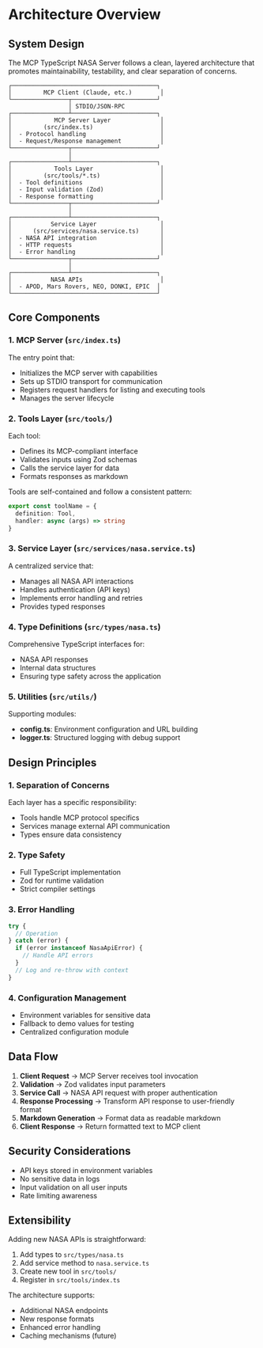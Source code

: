 # Architecture Overview

## System Design

The MCP TypeScript NASA Server follows a clean, layered architecture that promotes maintainability, testability, and clear separation of concerns.

```
┌─────────────────────────────────────────┐
│         MCP Client (Claude, etc.)        │
└────────────────┬────────────────────────┘
                 │ STDIO/JSON-RPC
┌────────────────┴────────────────────────┐
│            MCP Server Layer              │
│         (src/index.ts)                   │
│  - Protocol handling                     │
│  - Request/Response management           │
└────────────────┬────────────────────────┘
                 │
┌────────────────┴────────────────────────┐
│            Tools Layer                   │
│         (src/tools/*.ts)                 │
│  - Tool definitions                      │
│  - Input validation (Zod)                │
│  - Response formatting                   │
└────────────────┬────────────────────────┘
                 │
┌────────────────┴────────────────────────┐
│           Service Layer                  │
│      (src/services/nasa.service.ts)      │
│  - NASA API integration                  │
│  - HTTP requests                         │
│  - Error handling                        │
└────────────────┬────────────────────────┘
                 │
┌────────────────┴────────────────────────┐
│           NASA APIs                      │
│  - APOD, Mars Rovers, NEO, DONKI, EPIC  │
└─────────────────────────────────────────┘
```

## Core Components

### 1. MCP Server (`src/index.ts`)

The entry point that:
- Initializes the MCP server with capabilities
- Sets up STDIO transport for communication
- Registers request handlers for listing and executing tools
- Manages the server lifecycle

### 2. Tools Layer (`src/tools/`)

Each tool:
- Defines its MCP-compliant interface
- Validates inputs using Zod schemas
- Calls the service layer for data
- Formats responses as markdown

Tools are self-contained and follow a consistent pattern:
```typescript
export const toolName = {
  definition: Tool,
  handler: async (args) => string
}
```

### 3. Service Layer (`src/services/nasa.service.ts`)

A centralized service that:
- Manages all NASA API interactions
- Handles authentication (API keys)
- Implements error handling and retries
- Provides typed responses

### 4. Type Definitions (`src/types/nasa.ts`)

Comprehensive TypeScript interfaces for:
- NASA API responses
- Internal data structures
- Ensuring type safety across the application

### 5. Utilities (`src/utils/`)

Supporting modules:
- **config.ts**: Environment configuration and URL building
- **logger.ts**: Structured logging with debug support

## Design Principles

### 1. Separation of Concerns

Each layer has a specific responsibility:
- Tools handle MCP protocol specifics
- Services manage external API communication
- Types ensure data consistency

### 2. Type Safety

- Full TypeScript implementation
- Zod for runtime validation
- Strict compiler settings

### 3. Error Handling

```typescript
try {
  // Operation
} catch (error) {
  if (error instanceof NasaApiError) {
    // Handle API errors
  }
  // Log and re-throw with context
}
```

### 4. Configuration Management

- Environment variables for sensitive data
- Fallback to demo values for testing
- Centralized configuration module

## Data Flow

1. **Client Request** → MCP Server receives tool invocation
2. **Validation** → Zod validates input parameters
3. **Service Call** → NASA API request with proper authentication
4. **Response Processing** → Transform API response to user-friendly format
5. **Markdown Generation** → Format data as readable markdown
6. **Client Response** → Return formatted text to MCP client

## Security Considerations

- API keys stored in environment variables
- No sensitive data in logs
- Input validation on all user inputs
- Rate limiting awareness

## Extensibility

Adding new NASA APIs is straightforward:

1. Add types to `src/types/nasa.ts`
2. Add service method to `nasa.service.ts`
3. Create new tool in `src/tools/`
4. Register in `src/tools/index.ts`

The architecture supports:
- Additional NASA endpoints
- New response formats
- Enhanced error handling
- Caching mechanisms (future)